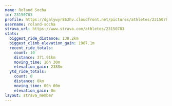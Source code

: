 ```yaml
---
name: Roland Socha
id: 23150783
profile: https://dgalywyr863hv.cloudfront.net/pictures/athletes/23150783/14745672/4/large.jpg
username: roland-socha
strava_url: https://www.strava.com/athletes/23150783
stats:
  biggest_ride_distance: 138.2km
  biggest_climb_elevation_gain: 1987.1m
  recent_ride_totals:
    count: 10
    distance: 371.91km
    moving_time: 16h 30m
    elevation_gain: 2388m
  ytd_ride_totals:
    count: 0
    distance: 0km
    moving_time: 00h 00m
    elevation_gain: 0m
layout: strava_member
--- 
```

